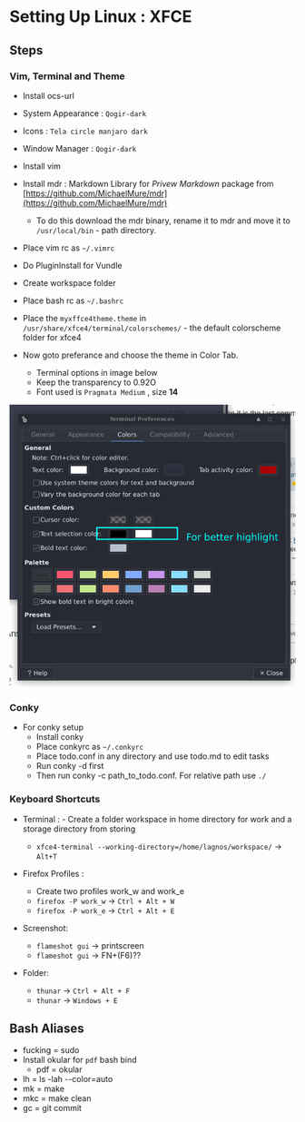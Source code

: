 # Setting Up Linux : XFCE

## Steps

### Vim, Terminal and Theme

- Install ocs-url
- System Appearance : `Qogir-dark`
- Icons : `Tela circle manjaro dark`
- Window Manager : `Qogir-dark`

- Install vim
- Install mdr : Markdown Library for *Privew Markdown* package from [https://github.com/MichaelMure/mdr](https://github.com/MichaelMure/mdr)
	- To do this download the mdr binary, rename it to mdr and move it to `/usr/local/bin` - path directory.
- Place vim rc as `~/.vimrc` 
- Do PluginInstall for Vundle
- Create workspace folder
- Place bash rc as `~/.bashrc`
- Place the `myxffce4theme.theme` in `/usr/share/xfce4/terminal/colorschemes/` - the default colorscheme folder for xfce4
- Now goto preferance and choose the theme in Color Tab.
	- Terminal options in image below
	- Keep the transparency to 0.92O
	- Font used is `Pragmata Medium` , size **14**

<img src="./Linux/xfce4-terminal.png" />

### Conky

- For conky setup
	- Install conky
	- Place conkyrc as `~/.conkyrc`
	- Place todo.conf in any directory and use todo.md to edit tasks
	- Run conky -d first
	- Then run conky -c path_to_todo.conf. For relative path use `./`


### Keyboard Shortcuts

- Terminal :
    	- Create a folder workspace in home directory for work and a storage directory from storing
	- `xfce4-terminal --working-directory=/home/lagnos/workspace/` -> `Alt+T`

- Firefox Profiles :
	- Create two profiles work_w and work_e
	- `firefox -P work_w` -> `Ctrl + Alt + W`
	- `firefox -P work_e` -> `Ctrl + Alt + E`

- Screenshot:
	- `flameshot gui` -> printscreen 
	- `flameshot gui` -> FN+(F6)??

- Folder:
	- `thunar` -> `Ctrl + Alt + F`
	- `thunar` -> `Windows + E`

## Bash Aliases

- fucking = sudo
- Install okular for `pdf` bash bind
	- pdf = okular
- lh = ls -lah --color=auto
- mk = make
- mkc = make clean
- gc = git commit
